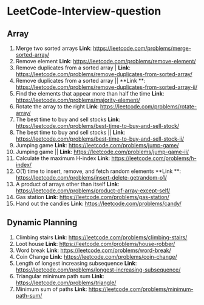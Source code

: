 # LeetCode-Interview-question

## Array

1. Merge two sorted arrays  **Link**: https://leetcode.com/problems/merge-sorted-array/
2. Remove element **Link**: https://leetcode.com/problems/remove-element/
3. Remove duplicates from a sorted array | **Link**: https://leetcode.com/problems/remove-duplicates-from-sorted-array/
4. Remove duplicates from a sorted array || **Link
   **: https://leetcode.com/problems/remove-duplicates-from-sorted-array-ii/
5. Find the elements that appear more than half the time **Link**: https://leetcode.com/problems/majority-element/
6. Rotate the array to the right **Link**: https://leetcode.com/problems/rotate-array/
7. The best time to buy and sell stocks **Link**: https://leetcode.com/problems/best-time-to-buy-and-sell-stock/
8. The best time to buy and sell stocks || **Link**: https://leetcode.com/problems/best-time-to-buy-and-sell-stock-ii/
9. Jumping game **Link**: https://leetcode.com/problems/jump-game/
10. Jumping game || **Link**: https://leetcode.com/problems/jump-game-ii/
11. Calculate the maximum H-index **Link**: https://leetcode.com/problems/h-index/
12. O(1) time to insert, remove, and fetch random elements **Link
    **: https://leetcode.com/problems/insert-delete-getrandom-o1/
13. A product of arrays other than itself **Link**: https://leetcode.com/problems/product-of-array-except-self/
14. Gas station **Link**: https://leetcode.com/problems/gas-station/
15. Hand out the candies **Link**: https://leetcode.com/problems/candy/

## Dynamic Planning

1. Climbing stairs **Link**: https://leetcode.com/problems/climbing-stairs/
2. Loot house **Link**: https://leetcode.com/problems/house-robber/
3. Word break **Link**: https://leetcode.com/problems/word-break/
4. Coin Change **Link**: https://leetcode.com/problems/coin-change/
5. Length of longest increasing subsequence **Link**: https://leetcode.com/problems/longest-increasing-subsequence/
6. Triangular minimum path sum **Link**: https://leetcode.com/problems/triangle/
7. Minimum sum of paths **Link**: https://leetcode.com/problems/minimum-path-sum/